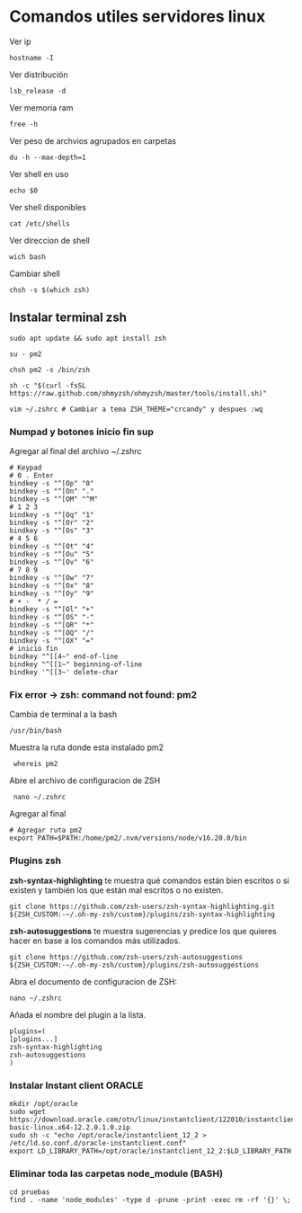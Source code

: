 # Comandos utiles servidores linux

Ver ip
```
hostname -I
```

Ver distribución
```
lsb_release -d
```

Ver memoria ram
```
free -h
```

Ver peso de archvios agrupados en carpetas
```
du -h --max-depth=1
```

Ver shell en uso
```
echo $0
```

Ver shell disponibles
```
cat /etc/shells
```

Ver direccion de shell
```
wich bash
```

Cambiar shell
```
chsh -s $(which zsh)
```

## Instalar terminal zsh
```
sudo apt update && sudo apt install zsh
```
```
su - pm2
```
```
chsh pm2 -s /bin/zsh
```
```
sh -c "$(curl -fsSL https://raw.github.com/ohmyzsh/ohmyzsh/master/tools/install.sh)"
```
```
vim ~/.zshrc # Cambiar a tema ZSH_THEME="crcandy" y despues :wq
```
### Numpad y botones inicio fin sup
Agregar al final del archivo  ~/.zshrc
```
# Keypad
# 0 . Enter
bindkey -s "^[Op" "0"
bindkey -s "^[On" "."
bindkey -s "^[OM" "^M"
# 1 2 3
bindkey -s "^[Oq" "1"
bindkey -s "^[Or" "2"
bindkey -s "^[Os" "3"
# 4 5 6
bindkey -s "^[Ot" "4"
bindkey -s "^[Ou" "5"
bindkey -s "^[Ov" "6"
# 7 8 9
bindkey -s "^[Ow" "7"
bindkey -s "^[Ox" "8"
bindkey -s "^[Oy" "9"
# + -  * / =
bindkey -s "^[Ol" "+"
bindkey -s "^[OS" "-"
bindkey -s "^[OR" "*"
bindkey -s "^[OQ" "/"
bindkey -s "^[OX" "="
# inicio fin
bindkey "^[[4~" end-of-line
bindkey "^[[1~" beginning-of-line
bindkey '^[[3~' delete-char
```

### Fix error -> zsh: command not found: pm2
Cambia de terminal a la bash
```
/usr/bin/bash
```
Muestra la ruta donde esta instalado pm2
```
 whereis pm2
```
Abre el archivo de configuracion de ZSH
```
 nano ~/.zshrc
```
Agregar al final
```
# Agregar ruta pm2
export PATH=$PATH:/home/pm2/.nvm/versions/node/v16.20.0/bin
```




### Plugins zsh

**zsh-syntax-highlighting** te muestra qué comandos están bien escritos o si existen y también los que están mal escritos o no existen. 

```
git clone https://github.com/zsh-users/zsh-syntax-highlighting.git ${ZSH_CUSTOM:-~/.oh-my-zsh/custom}/plugins/zsh-syntax-highlighting

```


**zsh-autosuggestions** te muestra sugerencias y predice los que quieres hacer en base a los comandos más utilizados.

```
git clone https://github.com/zsh-users/zsh-autosuggestions ${ZSH_CUSTOM:-~/.oh-my-zsh/custom}/plugins/zsh-autosuggestions
```


Abra el documento de configuracion de ZSH:

```
nano ~/.zshrc
```

Añada el nombre del plugin a la lista.

```
plugins=( 
[plugins...]
zsh-syntax-highlighting
zsh-autosuggestions
)
```

### Instalar Instant client ORACLE
```
mkdir /opt/oracle
sudo wget https://download.oracle.com/otn/linux/instantclient/122010/instantclient-basic-linux.x64-12.2.0.1.0.zip
sudo sh -c "echo /opt/oracle/instantclient_12_2 > /etc/ld.so.conf.d/oracle-instantclient.conf"
export LD_LIBRARY_PATH=/opt/oracle/instantclient_12_2:$LD_LIBRARY_PATH
```

### Eliminar toda las carpetas node_module (BASH)
```
cd pruebas
find . -name 'node_modules' -type d -prune -print -exec rm -rf '{}' \;
```
